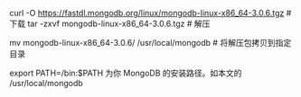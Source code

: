 curl -O https://fastdl.mongodb.org/linux/mongodb-linux-x86_64-3.0.6.tgz    # 下载
tar -zxvf mongodb-linux-x86_64-3.0.6.tgz                                   # 解压

mv  mongodb-linux-x86_64-3.0.6/ /usr/local/mongodb                         # 将解压包拷贝到指定目录

export PATH=<mongodb-install-directory>/bin:$PATH  <mongodb-install-directory> 为你 MongoDB 的安装路径。如本文的 /usr/local/mongodb 
